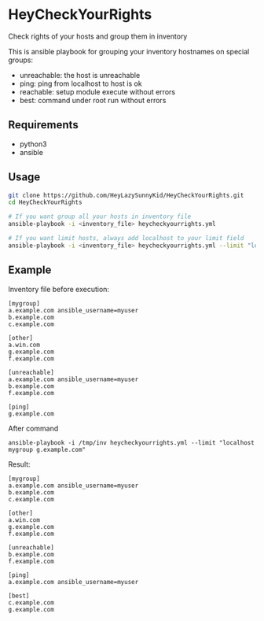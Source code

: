 # HeyCheckYourRights
Check rights of your hosts and group them in inventory


This is ansible playbook for grouping your inventory hostnames on special groups:
- unreachable: the host is unreachable
- ping: ping from localhost to host is ok
- reachable: setup module execute without errors
- best: command under root run without errors

## Requirements
- python3
- ansible

## Usage

```bash
git clone https://github.com/HeyLazySunnyKid/HeyCheckYourRights.git
cd HeyCheckYourRights

# If you want group all your hosts in inventory file
ansible-playbook -i <inventory_file> heycheckyourrights.yml

# If you want limit hosts, always add localhost to your limit field
ansible-playbook -i <inventory_file> heycheckyourrights.yml --limit "localhost <limit group>"
```

## Example

Inventory file before execution:
```/tmp/inv
[mygroup]
a.example.com ansible_username=myuser
b.example.com 
c.example.com

[other]
a.win.com
g.example.com
f.example.com

[unreachable]
a.example.com ansible_username=myuser
b.example.com
f.example.com

[ping]
g.example.com
```

After command 
```
ansible-playbook -i /tmp/inv heycheckyourrights.yml --limit "localhost mygroup g.example.com"
```

Result:

```/tmp/inv
[mygroup]
a.example.com ansible_username=myuser
b.example.com 
c.example.com

[other]
a.win.com
g.example.com
f.example.com

[unreachable]
b.example.com
f.example.com

[ping]
a.example.com ansible_username=myuser

[best]
c.example.com
g.example.com
```
